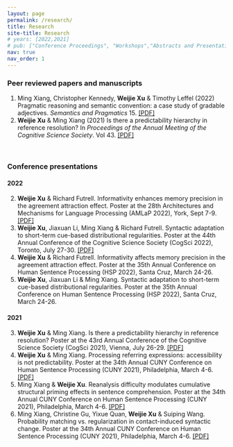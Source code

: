```yaml
---
layout: page
permalink: /research/
title: Research
site-title: Research
# years: [2022,2021]
# pub: ["Conference Proceedings", "Workshops","Abstracts and Presentations"]
nav: true
nav_order: 1
---
```

<!-- _pages/research.md -->
<!-- <div class="publications"> -->


<!-- * = equal contribution


{% for y in page.years %}
  <h4 class="year">{{y}}</h4>
  {% bibliography -f papers -q @*[year={{y}}]* %}
{% endfor %}
</div> -->


### Peer reviewed papers and manuscripts 

1. Ming Xiang, Christopher Kennedy, **Weijie Xu** & Timothy Leffel (2022) Pragmatic reasoning and semantic convention: a case study of gradable adjectives. *Semantics and Pragmatics* 15. [[PDF]](https://doi.org/10.3765/sp.15.9)
1. **Weijie Xu** & Ming Xiang (2021) Is there a predictability hierarchy in reference resolution? In *Proceedings of the Annual Meeting of the Cognitive Science Society*. Vol 43. [[PDF]](https://escholarship.org/uc/item/4mg9786g)

<br/>

### Conference presentations

#### 2022
2. **Weijie Xu** & Richard Futrell. Informativity enhances memory precision in the agreement attraction effect. Poster at the 28th Architectures and Mechanisms for Language Processing (AMLaP 2022), York, Sept 7-9. [[PDF]](https://weijiexu-charlie.github.io/assets/pdf/AgreeAttr_AMLaP22.pdf)
2. **Weijie Xu**, Jiaxuan Li, Ming Xiang & Richard Futrell. Syntactic adaptation to short-term cue-based distributional regularities. Poster at the 44th Annual Conference of the Cognitive Science Society (CogSci 2022), Toronto, July 27-30. [[PDF]](https://weijiexu-charlie.github.io/assets/pdf/CueAdapt_CogSci22_final.pdf)
2. **Weijie Xu** & Richard Futrell. Informativity affects memory precision in the agreement attraction effect. Poster at the 35th Annual Conference on Human Sentence Processing (HSP 2022), Santa Cruz, March 24-26.
2. **Weijie Xu**, Jiaxuan Li & Ming Xiang. Syntactic adaptation to short-term cue-based distributional regularities. Poster at the 35th Annual Conference on Human Sentence Processing (HSP 2022), Santa Cruz, March 24-26.


#### 2021
3. **Weijie Xu** & Ming Xiang. Is there a predictability hierarchy in reference resolution? Poster at the 43rd Annual Conference of the Cognitive Science Society (CogSci 2021), Vienna, July 26-29. [[PDF]](https://escholarship.org/uc/item/4mg9786g)
3. **Weijie Xu** & Ming Xiang. Processing referring expressions: accessibility is not predictability. Poster at the 34th Annual CUNY Conference on Human Sentence Processing (CUNY 2021), Philadelphia, March 4-6. [[PDF]](https://www.cuny2021.io/wp-content/uploads/2021/02/CUNY_2021_abstract_93.pdf)
3. Ming Xiang & **Weijie Xu**. Reanalysis difficulty modulates cumulative structural priming effects in sentence comprehension. Poster at the 34th Annual CUNY Conference on Human Sentence Processing (CUNY 2021), Philadelphia, March 4-6. [[PDF]](https://www.cuny2021.io/wp-content/uploads/2021/02/CUNY_2021_abstract_95.pdf)
3. Ming Xiang, Christine Gu, Yixue Quan, **Weijie Xu** & Suiping Wang. Probability matching vs. regularization in contact-induced syntactic change. Poster at the 34th Annual CUNY Conference on Human Sentence Processing (CUNY 2021), Philadelphia, March 4-6. [[PDF]](https://www.cuny2021.io/wp-content/uploads/2021/02/CUNY_2021_abstract_179.pdf)
